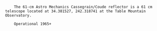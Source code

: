
        The 61-cm Astro Mechanics Cassegrain/Coude reflector is a 61 cm telescope located at 34.381527, 242.318741 at the Table Mountain Observatory.
        
        Operational 1965+
        